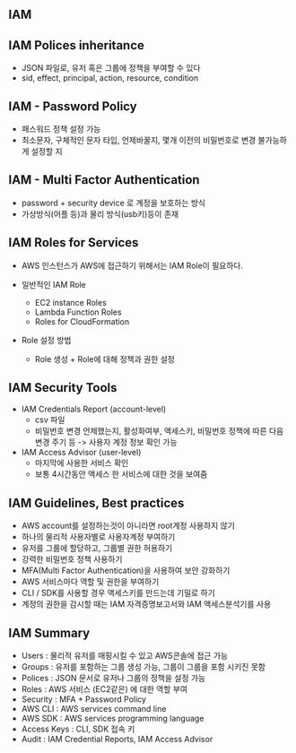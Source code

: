 ## IAM 


## IAM Polices inheritance
- JSON 파일로, 유저 혹은 그룹에 정책을 부여할 수 있다
- sid, effect, principal, action, resource, condition

## IAM - Password Policy
- 패스워드 정책 설정 가능
- 최소문자, 구체적인 문자 타입, 언제바꿀지, 몇개 이전의 비밀번호로 변경 불가능하게 설정할 지

## IAM - Multi Factor Authentication 
- password + security device 로 계정을 보호하는 방식
- 가상방식(어플 등)과 물리 방식(usb키)등이 존재

## IAM Roles for Services 

- AWS 인스턴스가 AWS에 접근하기 위해서는 IAM Role이 필요하다.
- 일반적인 IAM Role
  - EC2 instance Roles
  - Lambda Function Roles
  - Roles for CloudFormation

- Role 설정 방법
  - Role 생성 + Role에 대해 정책과 권한 설정

## IAM Security Tools

- IAM Credentials Report (account-level)
  - csv 파일 
  - 비밀번호 변경 언제했는지, 활성화여부, 액세스키, 비밀번호 정책에 따른 다음 변경 주기 등  -> 사용자 계정 정보 확인 가능
- IAM Access Advisor (user-level)
  - 마지막에 사용한 서비스 확인
  - 보통 4시간동안 액세스 한 서비스에 대한 것을 보여줌


## IAM Guidelines, Best practices
- AWS account를 설정하는것이 아니라면 root계정 사용하지 않기
- 하나의 물리적 사용자별로 사용자계정 부여하기
- 유저를 그룹에 할당하고, 그룹별 권한 허용하기
- 강력한 비밀번호 정책 사용하기
- MFA(Multi Factor Authentication)을 사용하여 보안 강화하기
- AWS 서비스마다 역할 및 권한을 부여하기
- CLI / SDK를 사용할 경우 액세스키를 만드는데 기밀로 하기
- 계정의 권한을 감시할 때는 IAM 자격증명보고서와 IAM 액세스분석기를 사용

## IAM Summary
- Users : 물리적 유저를 매핑시킬 수 있고 AWS콘솔에 접근 가능
- Groups : 유저를 포함하는 그룹 생성 가능, 그룹이 그룹을 포함 시키진 못함
- Polices : JSON 문서로 유저나 그룹의 정책을 설정 가능
- Roles : AWS 서비스 (EC2같은) 에 대한 역할 부여
- Security : MFA + Password Policy
- AWS CLI : AWS services command line
- AWS SDK : AWS services programming language
- Access Keys : CLI, SDK 접속 키
- Audit : IAM Credential Reports, IAM Access Advisor
